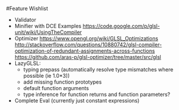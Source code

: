 #Feature Wishlist

- Validator
- Minifier with DCE
	Examples https://code.google.com/p/glsl-unit/wiki/UsingTheCompiler
- Optimizer
	https://www.opengl.org/wiki/GLSL_Optimizations
	http://stackoverflow.com/questions/10880742/glsl-compiler-optimization-of-redundant-assignments-across-functions
	https://github.com/aras-p/glsl-optimizer/tree/master/src/glsl
- LazyGLSL: 
	- typing prepass (automatically resolve type mismatches where possible (ie 1.0*3))
	- add missing function prototypes
    - default function arguments
    - type inference for function returns and function parameters?
- Complete Eval (currently just constant expressions)
